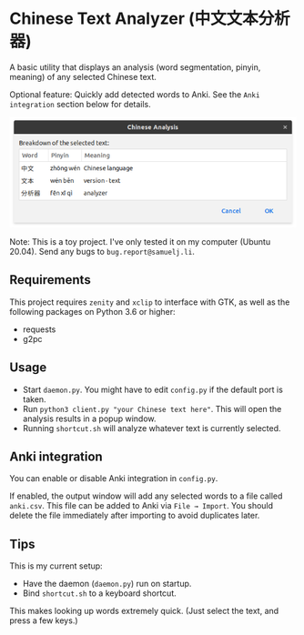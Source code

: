 # Chinese Text Analyzer (中文文本分析器)
A basic utility that displays an analysis (word segmentation, pinyin, meaning) of any selected Chinese text.

Optional feature: Quickly add detected words to Anki. See the `Anki integration` section below for details.

![Screenshot of the program](screenshot.png)

Note: This is a toy project. I've only tested it on my computer (Ubuntu 20.04). Send any bugs to `bug.report@samuelj.li`.

## Requirements
This project requires `zenity` and `xclip` to interface with GTK,
as well as the following packages on Python 3.6 or higher:
- requests
- g2pc

## Usage
- Start `daemon.py`. You might have to edit `config.py` if the default port is taken.
- Run `python3 client.py "your Chinese text here"`. This will open the analysis results in a popup window.
- Running `shortcut.sh` will analyze whatever text is currently selected.

## Anki integration
You can enable or disable Anki integration in `config.py`.

If enabled, the output window will add any selected words to a file called `anki.csv`.
This file can be added to Anki via `File → Import`. 
You should delete the file immediately after importing to avoid duplicates later.

## Tips
This is my current setup:
- Have the daemon (`daemon.py`) run on startup.
- Bind `shortcut.sh` to a keyboard shortcut.

This makes looking up words extremely quick. (Just select the text, and press a few keys.)
